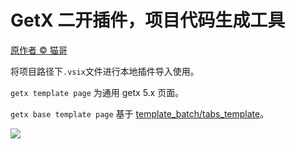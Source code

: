 # GetX 二开插件，项目代码生成工具

[原作者 © 猫哥](https://ducafecat.com/)

将项目路径下`.vsix`文件进行本地插件导入使用。

`getx template page` 为通用 getx 5.x 页面。

`getx base template page` 基于 [template_batch/tabs_template](https://github.com/boomcx/template_batch.git)。

 <img src="https://raw.githubusercontent.com/boomcx/vsc_getx_create/refs/heads/main/preview.gif">
